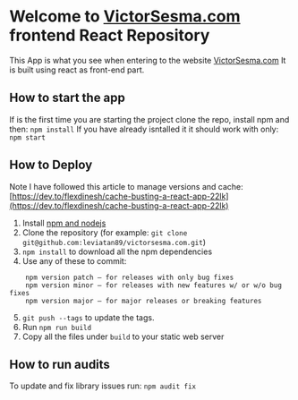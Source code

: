 # Welcome to [VictorSesma.com](https://victorsesma.com/) frontend React Repository

This App is what you see when entering to the website [VictorSesma.com](https://victorsesma.com)
It is built using react as front-end part.

## How to start the app
If is the first time you are starting the project clone the repo, install npm and then:
`npm install`
If you have already isntalled it it should work with only:
`npm start`

## How to Deploy
Note I have followed this article to manage versions and cache: [https://dev.to/flexdinesh/cache-busting-a-react-app-22lk](https://dev.to/flexdinesh/cache-busting-a-react-app-22lk)
1. Install [npm and nodejs](https://nodejs.org/en/download/package-manager/)
2. Clone the repository (for example: `git clone git@github.com:leviatan89/victorsesma.com.git`)
3. `npm install` to download all the npm dependencies
4. Use any of these to commit:
```
    npm version patch — for releases with only bug fixes
    npm version minor — for releases with new features w/ or w/o bug fixes
    npm version major — for major releases or breaking features
```
5. `git push --tags` to update the tags.
6. Run `npm run build`
7. Copy all the files under `build` to your static web server

## How to run audits
To update and fix library issues run: `npm audit fix`
